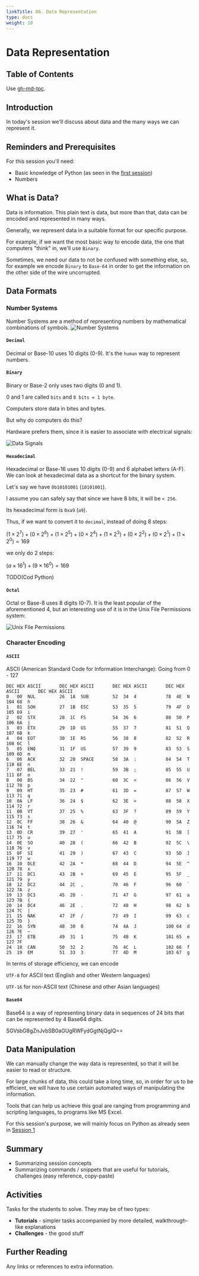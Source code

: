 ```yaml
---
linkTitle: 06. Data Representation
type: docs
weight: 10
---
```


# Data Representation

## Table of Contents

Use [gh-md-toc](https://github.com/ekalinin/github-markdown-toc).

## Introduction

In today's session we'll discuss about data and the many ways we can represent it.

## Reminders and Prerequisites

For this session you'll need:
- Basic knowledge of Python (as seen in the [first session](..//welcome-to-linux/))
- Numbers

## What is Data?

Data is information.
This plain text is data, but more than that, data can be encoded and represented in many ways.

Generally, we represent data in a suitable format for our specific purpose.

For example, if we want the most basic way to encode data, the one that computers "think" in, we'll use `Binary`.

Sometimes, we need our data to not be confused with something else, so, for example we encode `Binary` to `Base-64` in order to get the information on the other side of the wire uncorrupted.

## Data Formats

### Number Systems
Number Systems are a method of representing numbers by mathematical combinations of symbols.
![Number Systems](./assets/number_systems.svg)

#### `Decimal`
Decimal or Base-10 uses 10 digits (0-9). It's the `human` way to represent numbers.

#### `Binary `
Binary or Base-2 only uses two digits (0 and 1).

0 and 1 are called `bits` and `8 bits = 1 byte`.

Computers store data in bites and bytes.

But why do computers do this?

Hardware prefers them, since it is easier to associate with electrical signals:

![Data Signals](./assets/data_signals.svg)

#### `Hexadecimal`
Hexadecimal or Base-16 uses 10 digits (0-9) and 6 alphabet letters (A-F). We can look at hexadecimal data as a shortcut for the binary system.

Let's say we have `0b10101001` (`10101001`).

I assume you can safely say that since we have 8 bits, it will be `< 256`.

Its hexadecimal form is `0xa9` (`a9`).

Thus, if we want to convert it to `decimal`, instead of doing 8 steps:

$(1 × 2^7) + (0 × 2^6) + (1 × 2^5) + (0 × 2^4) + (1 × 2^3) + (0 × 2^2) + (0 × 2^1) + (1 × 2^0) = 169$

we only do 2 steps:

$(a × 16^1) + (9 × 16^0) = 169$

TODO(Cod Python)

#### `Octal`
Octal or Base-8 uses 8 digits (0-7). It is the least popular of the aforementioned 4, but an interesting use of it is in the Unix File Permissions system:

![Unix File Permissions](./assets/unix_file_permissions.svg)

### Character Encoding

#### `ASCII`

ASCII (American Standard Code for Information Interchange):
Going from 0 - 127

```
DEC HEX ASCII       DEC HEX ASCII       DEC HEX ASCII       DEC HEX ASCII       DEC HEX ASCII  
0   00  NUL         26	1A  SUB         52  34  4           78  4E  N           104 68  h     
1   01  SOH         27  1B  ESC         53  35  5           79  4F  O           105 69  i
2   02	STX         28	1C  FS          54  36  6           80  50  P           106 6A	j
3   03	ETX         29	1D  GS          55  37  7           81  51  Q           107 6B	k
4   04	EOT         30	1E  RS          56  38  8           82  52  R           108 6C	l
5   05	ENQ         31	1F  US          57  39  9           83  53  S           109 6D	m
6   06	ACK         32	20  SPACE       58  3A  :           84  54  T           110 6E	n
7   07	BEL         33	21  !           59  3B  ;           85  55  U           111 6F	o
8   08	BS          34	22  "           60  3C  <           86  56  V           112 70	p
9   09	HT          35	23  #           61  3D  =           87  57  W           113 71	q
10  0A	LF          36	24  $           62  3E  >           88  58  X           114 72	r
11  0B	VT          37	25  %           63  3F  ?           89  59  Y           115 73	s
12  0C	FF          38	26  &           64  40  @           90  5A  Z           116 74	t
13  0D	CR          39	27  '           65  41  A           91  5B  [           117 75	u
14  0E	SO          40	28  (           66  42  B           92  5C  \           118 76	v
15  0F	SI          41	29  )           67  43  C           93  5D  ]           119 77	w
16  10	DLE         42	2A  *           68  44  D           94  5E  ^           120 78	x
17  11	DC1         43	2B  +           69  45  E           95  5F  _           121 79	y
18  12	DC2         44	2C  ,           70  46  F           96  60  `           122 7A	z
19  13	DC3         45	2D  -           71  47  G           97  61  a           123 7B	{
20  14	DC4         46	2E  .           72  48  H           98  62  b           124 7C	|
21  15	NAK         47	2F  /           73  49  I           99  63  c           125 7D	}
22  16	SYN         48	30  0           74  4A  J           100 64  d           126 7E	~
23  17	ETB         49	31  1           75  4B  K           101 65  e           127 7F
24  18	CAN         50	32  2           76  4C  L           102 66  f 
25  19	EM          51	33  3           77  4D  M           103 67  g 
```

In terms of storage efficiency, we can encode

`UTF-8` for ASCII text (English and other Western languages)

`UTF-16` for non-ASCII text (Chinese and other Asian languages)

#### `Base64`

Base64 is a way of representing binary data in sequences of 24 bits that can be represented by 4 Base64 digits.

SGVsbG8gZnJvbSB0aGUgRWFydGgtNjQgIQ==


## Data Manipulation

We can manually change the way data is represented, so that it will be easier to read or structure.

For large chunks of data, this could take a long time, so, in order for us to be efficient, we will have to use certain automated ways of manipulating the information.

Tools that can help us achieve this goal are ranging from programming and scripting languages, to programs like MS Excel.

For this session's purpose, we will mainly focus on Python as already seen in [Session 1](https://security-summer-school.github.io/essentials/welcome-to-linux/)


## Summary

- Summarizing session concepts
- Summarizing commands / snippets that are useful for tutorials, challenges (easy reference, copy-paste)

## Activities

Tasks for the students to solve. They may be of two types:
- **Tutorials** - simpler tasks accompanied by more detailed, walkthrough-like explanations
- **Challenges** - the good stuff

## Further Reading

Any links or references to extra information.
